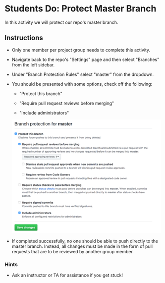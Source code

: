 # Students Do: Protect Master Branch

In this activity we will protect our repo's master branch.

## Instructions

* Only one member per project group needs to complete this activity. 

* Navigate back to the repo's "Settings" page and then select "Branches" from the left sidebar.

* Under "Branch Protection Rules" select "master" from the dropdown.

* You should be presented with some options, check off the following:

  * "Protect this branch"

  * "Require pull request reviews before merging"

  * "Include administrators"

  ![Protect Branch](Images/01-Protect.png)

* If completed successfully, no one should be able to push directly to the master branch. Instead, all changes must be made in the form of pull requests that are to be reviewed by another group member.

### Hints

* Ask an instructor or TA for assistance if you get stuck!

